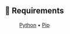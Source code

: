 <h2 align="center">📝 Requirements </h2>
<p align="center">
  <a href="https://www.python.org/downloads/">Python</a> •
  <a href="https://www.python.org/downloads/">Pip</a> 
